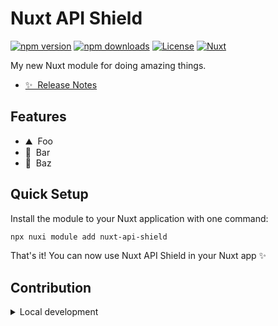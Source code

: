 <!--
Get your module up and running quickly.

Find and replace all on all files (CMD+SHIFT+F):
- Name: Nuxt API Shield
- Package name: nuxt-api-shield
- Description: My new Nuxt module
-->

# Nuxt API Shield

[![npm version][npm-version-src]][npm-version-href]
[![npm downloads][npm-downloads-src]][npm-downloads-href]
[![License][license-src]][license-href]
[![Nuxt][nuxt-src]][nuxt-href]

My new Nuxt module for doing amazing things.

- [✨ &nbsp;Release Notes](/CHANGELOG.md)
  <!-- - [🏀 Online playground](https://stackblitz.com/github/your-org/nuxt-api-shield?file=playground%2Fapp.vue) -->
  <!-- - [📖 &nbsp;Documentation](https://example.com) -->

## Features

<!-- Highlight some of the features your module provide here -->

- ⛰ &nbsp;Foo
- 🚠 &nbsp;Bar
- 🌲 &nbsp;Baz

## Quick Setup

Install the module to your Nuxt application with one command:

```bash
npx nuxi module add nuxt-api-shield
```

That's it! You can now use Nuxt API Shield in your Nuxt app ✨

## Contribution

<details>
  <summary>Local development</summary>
  
  ```bash
  # Install dependencies
  npm install
  
  # Generate type stubs
  npm run dev:prepare
  
  # Develop with the playground
  npm run dev
  
  # Build the playground
  npm run dev:build
  
  # Run ESLint
  npm run lint
  
  # Run Vitest
  npm run test
  npm run test:watch
  
  # Release new version
  npm run release
  ```

</details>

<!-- Badges -->

[npm-version-src]: https://img.shields.io/npm/v/nuxt-api-shield/latest.svg?style=flat&colorA=020420&colorB=00DC82
[npm-version-href]: https://npmjs.com/package/nuxt-api-shield
[npm-downloads-src]: https://img.shields.io/npm/dm/nuxt-api-shield.svg?style=flat&colorA=020420&colorB=00DC82
[npm-downloads-href]: https://npmjs.com/package/nuxt-api-shield
[license-src]: https://img.shields.io/npm/l/nuxt-api-shield.svg?style=flat&colorA=020420&colorB=00DC82
[license-href]: https://npmjs.com/package/nuxt-api-shield
[nuxt-src]: https://img.shields.io/badge/Nuxt-020420?logo=nuxt.js
[nuxt-href]: https://nuxt.com
